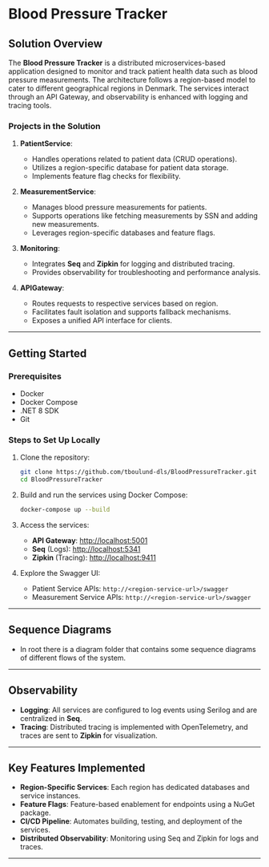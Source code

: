 
# Blood Pressure Tracker

## Solution Overview

The **Blood Pressure Tracker** is a distributed microservices-based application designed to monitor and track patient health data such as blood pressure measurements. The architecture follows a region-based model to cater to different geographical regions in Denmark. The services interact through an API Gateway, and observability is enhanced with logging and tracing tools.

### Projects in the Solution

1. **PatientService**:
    - Handles operations related to patient data (CRUD operations).
    - Utilizes a region-specific database for patient data storage.
    - Implements feature flag checks for flexibility.

2. **MeasurementService**:
    - Manages blood pressure measurements for patients.
    - Supports operations like fetching measurements by SSN and adding new measurements.
    - Leverages region-specific databases and feature flags.

3. **Monitoring**:
    - Integrates **Seq** and **Zipkin** for logging and distributed tracing.
    - Provides observability for troubleshooting and performance analysis.

4. **APIGateway**:
    - Routes requests to respective services based on region.
    - Facilitates fault isolation and supports fallback mechanisms.
    - Exposes a unified API interface for clients.

---

## Getting Started

### Prerequisites
- Docker
- Docker Compose
- .NET 8 SDK
- Git

### Steps to Set Up Locally

1. Clone the repository:
   ```bash
   git clone https://github.com/tboulund-dls/BloodPressureTracker.git
   cd BloodPressureTracker
   ```

2. Build and run the services using Docker Compose:
   ```bash
   docker-compose up --build
   ```

3. Access the services:
    - **API Gateway**: [http://localhost:5001](http://localhost:5001)
    - **Seq** (Logs): [http://localhost:5341](http://localhost:5341)
    - **Zipkin** (Tracing): [http://localhost:9411](http://localhost:9411)

4. Explore the Swagger UI:
    - Patient Service APIs: `http://<region-service-url>/swagger`
    - Measurement Service APIs: `http://<region-service-url>/swagger`

---

## Sequence Diagrams

- In root there is a diagram folder that contains some sequence diagrams of different flows of the system. 
---

## Observability

- **Logging**: All services are configured to log events using Serilog and are centralized in **Seq**.
- **Tracing**: Distributed tracing is implemented with OpenTelemetry, and traces are sent to **Zipkin** for visualization.

---

## Key Features Implemented
- **Region-Specific Services**: Each region has dedicated databases and service instances.
- **Feature Flags**: Feature-based enablement for endpoints using a NuGet package.
- **CI/CD Pipeline**: Automates building, testing, and deployment of the services.
- **Distributed Observability**: Monitoring using Seq and Zipkin for logs and traces.

---
